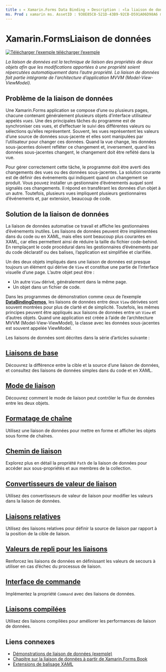 ```yaml
---
title : « Xamarin.Forms Data Binding » Description : «la liaison de données est la technique de liaison des propriétés de deux objets afin que les modifications apportées à une propriété soient répercutées automatiquement dans l’autre propriété. La liaison de données fait partie intégrante de l’architecture d’application MVVM (Model-View-ViewModel).
ms. Prod : xamarin ms. AssetID : 938E85C8-521D-43B9-92CB-D591A06D98A6 ms. Technology : xamarin-Forms Author : davidbritch ms. Author : dabritch ms. Date : 03/23/2020 No-Loc : [ Xamarin.Forms , Xamarin.Essentials ]
---
```


# <a name="xamarinforms-data-binding"></a>Xamarin.FormsLiaison de données

[![Télécharger ](~/media/shared/download.png) l’exemple télécharger l’exemple](https://docs.microsoft.com/samples/xamarin/xamarin-forms-samples/databindingdemos)

_La liaison de données est la technique de liaison des propriétés de deux objets afin que les modifications apportées à une propriété soient répercutées automatiquement dans l’autre propriété. La liaison de données fait partie intégrante de l’architecture d’application MVVM (Model-View-ViewModel)._

## <a name="the-data-linking-problem"></a>Problème de la liaison de données

Une Xamarin.Forms application se compose d’une ou plusieurs pages, chacune contenant généralement plusieurs objets d’interface utilisateur appelés *vues*. Une des principales tâches du programme est de synchroniser ces vues, et d’effectuer le suivi des différentes valeurs ou sélections qu’elles représentent. Souvent, les vues représentent les valeurs d’une source de données sous-jacente et elles sont manipulées par l’utilisateur pour changer ces données. Quand la vue change, les données sous-jacentes doivent refléter ce changement et, inversement, quand les données sous-jacentes changent, le changement doit être reflété dans la vue.

Pour gérer correctement cette tâche, le programme doit être averti des changements des vues ou des données sous-jacentes. La solution courante est de définir des événements qui indiquent quand un changement se produit. Vous pouvez installer un gestionnaire d’événements auquel sont signalés ces changements. Il répond en transférant les données d’un objet à un autre. Toutefois, plusieurs vues impliquent plusieurs gestionnaires d’événements et, par extension, beaucoup de code.

## <a name="the-data-binding-solution"></a>Solution de la liaison de données

La liaison de données automatise ce travail et affiche les gestionnaires d’événements inutiles. Les liaisons de données peuvent être implémentées dans du code ou en XAML, mais elles sont beaucoup plus courantes en XAML, car elles permettent ainsi de réduire la taille du fichier code-behind. En remplaçant le code procédural dans les gestionnaires d’événements par du code déclaratif ou des balises, l’application est simplifiée et clarifiée.

Un des deux objets impliqués dans une liaison de données est presque toujours un élément qui dérive de `View` et constitue une partie de l’interface visuelle d’une page. L’autre objet peut être :

- Un autre `View` dérivé, généralement dans la même page.
- Un objet dans un fichier de code.

Dans les programmes de démonstration comme ceux de l’exemple [**DataBindingDemos**](https://docs.microsoft.com/samples/xamarin/xamarin-forms-samples/databindingdemos), les liaisons de données entre deux `View` dérivées sont souvent montrées pour plus de clarté et de simplicité. Toutefois, les mêmes principes peuvent être appliqués aux liaisons de données entre un `View` et d’autres objets. Quand une application est créée à l’aide de l’architecture MVVM (Model-View-ViewModel), la classe avec les données sous-jacentes est souvent appelée ViewModel.

Les liaisons de données sont décrites dans la série d’articles suivante :

## <a name="basic-bindings"></a>[Liaisons de base](basic-bindings.md)

Découvrez la différence entre la cible et la source d’une liaison de données, et consultez des liaisons de données simples dans du code et en XAML.

## <a name="binding-mode"></a>[Mode de liaison](binding-mode.md)

Découvrez comment le mode de liaison peut contrôler le flux de données entre les deux objets.

## <a name="string-formatting"></a>[Formatage de chaîne](string-formatting.md)

Utilisez une liaison de données pour mettre en forme et afficher les objets sous forme de chaînes.

## <a name="binding-path"></a>[Chemin de liaison](binding-path.md)

Explorez plus en détail la propriété `Path` de la liaison de données pour accéder aux sous-propriétés et aux membres de la collection.

## <a name="binding-value-converters"></a>[Convertisseurs de valeur de liaison](converters.md)

Utilisez des convertisseurs de valeur de liaison pour modifier les valeurs dans la liaison de données.

## <a name="relative-bindings"></a>[Liaisons relatives](relative-bindings.md)

Utilisez des liaisons relatives pour définir la source de liaison par rapport à la position de la cible de liaison.

## <a name="binding-fallbacks"></a>[Valeurs de repli pour les liaisons](binding-fallbacks.md)

Renforcez les liaisons de données en définissant les valeurs de secours à utiliser en cas d’échec du processus de liaison.

## <a name="the-command-interface"></a>[Interface de commande](commanding.md)

Implémentez la propriété `Command` avec des liaisons de données.

## <a name="compiled-bindings"></a>[Liaisons compilées](compiled-bindings.md)

Utilisez des liaisons compilées pour améliorer les performances de liaison de données.

## <a name="related-links"></a>Liens connexes

- [Démonstrations de liaison de données (exemple)](https://docs.microsoft.com/samples/xamarin/xamarin-forms-samples/databindingdemos)
- [Chapitre sur la liaison de données à partir de Xamarin.Forms Book](~/xamarin-forms/creating-mobile-apps-xamarin-forms/summaries/chapter16.md)
- [Extensions de balisage XAML](~/xamarin-forms/xaml/markup-extensions/index.md)
